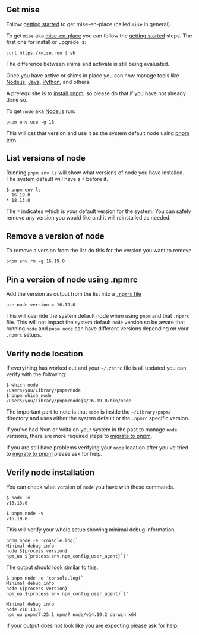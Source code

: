 ## Get mise

Follow [getting started](https://mise.jdx.dev/getting-started.html) to get
mise-en-place (called `mise` in general).

To get `mise` aka [mise-en-place](https://mise.jdx.dev/) you can follow the
[getting started](https://mise.jdx.dev/getting-started.html) steps. The first
one for install or upgrade is:

```shell
curl https://mise.run | sh
```

The difference between shims and activate is still being evaluated.

Once you have active or shims in place you can now manage tools like
[Node.js](https://mise.jdx.dev/lang/node.html),
[Java](https://mise.jdx.dev/lang/java.html),
[Python](https://mise.jdx.dev/lang/python.html), and others.

A prerequisite is to [install pnpm](install-pnpm.md), so please do that if you
have not already done so.

To get `node` aka [Node.js](https://nodejs.org/) run:

```shell
pnpm env use -g 18
```

This will get that version and use it as the system default node using
[pnpm env](https://pnpm.io/cli/env).

## List versions of node

Running `pnpm env ls` will show what versions of node you have installed. The
system default will have a `*` before it.

```shellsession
$ pnpm env ls
  16.19.0
* 18.13.0
```

The `*` indicates which is your default version for the system. You can safely
remove any version you would like and it will reinstalled as needed.

## Remove a version of node

To remove a version from the list do this for the version you want to remove.

```shell
pnpm env rm -g 16.19.0
```

## Pin a version of node using .npmrc

Add the version as output from the list into a
[`.npmrc` file](https://pnpm.io/npmrc#use-node-version)

```
use-node-version = 16.19.0
```

This will override the system default node when using `pnpm` and that `.npmrc`
file. This will not impact the system default `node` version so be aware that
running `node` and `pnpm node` can have different versions depending on your
`.npmrc` setups.

## Verify node location

If everything has worked out and your `~/.zshrc` file is all updated you can
verify with the following:

```shellsession
$ which node
/Users/you/Library/pnpm/node
$ pnpm which node
/Users/you/Library/pnpm/nodejs/16.19.0/bin/node
```

The important part to note is that `node` is inside the `~/Library/pnpm/`
directory and uses either the system default or the `.npmrc` specific version.

If you've had Nvm or Volta on your system in the past to manage `node` versions,
there are more required steps to [migrate to pnpm](migrate-to-pnpm.md).

If you are still have problems verifying your `node` location after you've tried
to [migrate to pnpm](migrate-to-pnpm.md) please ask for help.

## Verify node installation

You can check what version of `node` you have with these commands.

```shellsession
$ node -v
v18.13.0

$ pnpm node -v
v16.19.0
```

This will verify your whole setup showing minimal debug information.

```shell
pnpm node -e 'console.log(`
Minimal debug info
node ${process.version}
npm_ua ${process.env.npm_config_user_agent}`)'
```

The output should look similar to this.

```shellsession
$ pnpm node -e 'console.log(`
Minimal debug info
node ${process.version}
npm_ua ${process.env.npm_config_user_agent}`)'

Minimal debug info
node v18.13.0
npm_ua pnpm/7.25.1 npm/? node/v14.19.2 darwin x64
```

If your output does not look like you are expecting please ask for help.
